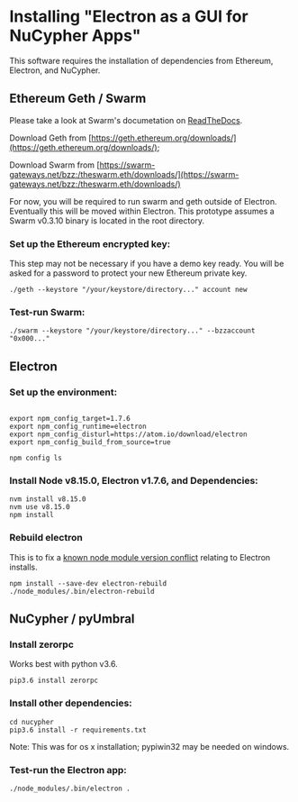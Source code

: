 # Installing "Electron as a GUI for NuCypher Apps"

This software requires the installation of dependencies from Ethereum, Electron, and NuCypher.


## Ethereum Geth / Swarm

Please take a look at Swarm's documetation on [ReadTheDocs](https://swarm-guide.readthedocs.io/en/latest/installation.html).

Download Geth from [https://geth.ethereum.org/downloads/](https://geth.ethereum.org/downloads/);

Download Swarm from [https://swarm-gateways.net/bzz:/theswarm.eth/downloads/](https://swarm-gateways.net/bzz:/theswarm.eth/downloads/)

For now, you will be required to run swarm and geth outside of Electron. Eventually this will be moved within Electron. This prototype assumes a Swarm v0.3.10 binary is located in the root directory.


### Set up the Ethereum encrypted key:

This step may not be necessary if you have a demo key ready. You will be asked for a password to protect your new Ethereum private key.

```
./geth --keystore "/your/keystore/directory..." account new
```

### Test-run Swarm:

```
./swarm --keystore "/your/keystore/directory..." --bzzaccount "0x000..."
```

## Electron

### Set up the environment:

```

export npm_config_target=1.7.6
export npm_config_runtime=electron
export npm_config_disturl=https://atom.io/download/electron
export npm_config_build_from_source=true

npm config ls
```

### Install Node v8.15.0, Electron v1.7.6, and Dependencies:

```
nvm install v8.15.0
nvm use v8.15.0
npm install
```

### Rebuild electron

This is to fix a [known node module version conflict](https://stackoverflow.com/questions/42616008/node-module-version-conflict-when-installing-modules-for-electron) relating to Electron installs.

```
npm install --save-dev electron-rebuild
./node_modules/.bin/electron-rebuild
```

## NuCypher / pyUmbral

### Install zerorpc

Works best with python v3.6.

```
pip3.6 install zerorpc
```

### Install other dependencies:

```
cd nucypher
pip3.6 install -r requirements.txt
```

Note: This was for os x installation; pypiwin32 may be needed on windows.


### Test-run the Electron app:

```
./node_modules/.bin/electron .
```






